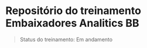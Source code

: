 <h1>Repositório do treinamento Embaixadores Analitics BB</h1>

> Status do treinamento: Em andamento

